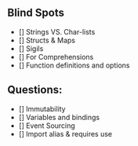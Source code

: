## Blind Spots

- [] Strings VS. Char-lists
- [] Structs & Maps
- [] Sigils
- [] For Comprehensions
- [] Function definitions and options

## Questions:

- [] Immutability
- [] Variables and bindings
- [] Event Sourcing
- [] Import alias & requires use
